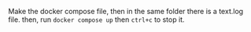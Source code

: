 Make the docker compose file, then in the same folder there is a text.log file.
then, run ```docker compose up``` then ```ctrl+c``` to stop it.
